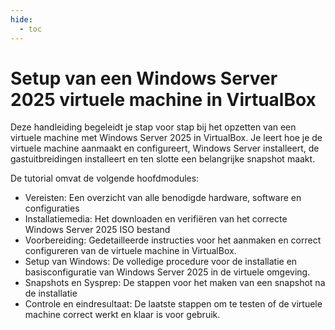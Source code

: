 ```yaml
---
hide:
  - toc
---
```


# Setup van een Windows Server 2025 virtuele machine in VirtualBox

Deze handleiding begeleidt je stap voor stap bij het opzetten van een virtuele machine met Windows Server 2025 in VirtualBox. Je leert hoe je de virtuele machine aanmaakt en configureert, Windows Server installeert, de gastuitbreidingen installeert en ten slotte een belangrijke snapshot maakt.

De tutorial omvat de volgende hoofdmodules:

- Vereisten: Een overzicht van alle benodigde hardware, software en configuraties
- Installatiemedia: Het downloaden en verifiëren van het correcte Windows Server 2025 ISO bestand
- Voorbereiding: Gedetailleerde instructies voor het aanmaken en correct configureren van de virtuele machine in VirtualBox.
- Setup van Windows: De volledige procedure voor de installatie en basisconfiguratie van Windows Server 2025 in de virtuele omgeving.
- Snapshots en Sysprep: De stappen voor het maken van een snapshot na de installatie
- Controle en eindresultaat: De laatste stappen om te testen of de virtuele machine correct werkt en klaar is voor gebruik.
